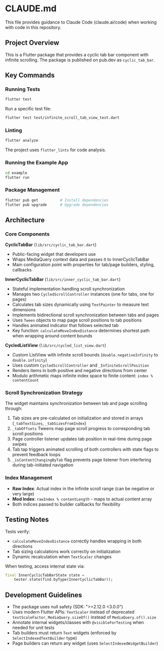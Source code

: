 # CLAUDE.md

This file provides guidance to Claude Code (claude.ai/code) when working with code in this repository.

## Project Overview

This is a Flutter package that provides a cyclic tab bar component with infinite scrolling. The package is published on pub.dev as `cyclic_tab_bar`.

## Key Commands

### Running Tests
```bash
flutter test
```

Run a specific test file:
```bash
flutter test test/infinite_scroll_tab_view_test.dart
```

### Linting
```bash
flutter analyze
```

The project uses `flutter_lints` for code analysis.

### Running the Example App
```bash
cd example
flutter run
```

### Package Management
```bash
flutter pub get          # Install dependencies
flutter pub upgrade      # Upgrade dependencies
```

## Architecture

### Core Components

**CyclicTabBar** (`lib/src/cyclic_tab_bar.dart`)
- Public-facing widget that developers use
- Wraps MediaQuery context data and passes it to InnerCyclicTabBar
- Main configuration point with properties for tab/page builders, styling, callbacks

**InnerCyclicTabBar** (`lib/src/inner_cyclic_tab_bar.dart`)
- Stateful implementation handling scroll synchronization
- Manages two `CycledScrollController` instances (one for tabs, one for pages)
- Calculates tab sizes dynamically using `TextPainter` to measure text dimensions
- Implements bidirectional scroll synchronization between tabs and pages
- Uses `Tween` objects to map page scroll positions to tab positions
- Handles animated indicator that follows selected tab
- Key function: `calculateMoveIndexDistance` determines shortest path when wrapping around content bounds

**CycledListView** (`lib/src/cycled_list_view.dart`)
- Custom ListView with infinite scroll bounds (`double.negativeInfinity` to `double.infinity`)
- Uses custom `CycledScrollController` and `_InfiniteScrollPosition`
- Renders items in both positive and negative directions from center
- Modulo arithmetic maps infinite index space to finite content: `index % contentCount`

### Scroll Synchronization Strategy

The widget maintains synchronization between tab and page scrolling through:
1. Tab sizes are pre-calculated on initialization and stored in arrays (`_tabTextSizes`, `_tabSizesFromIndex`)
2. `_tabOffsets` Tweens map page scroll progress to corresponding tab scroll positions
3. Page controller listener updates tab position in real-time during page swipes
4. Tab tap triggers animated scrolling of both controllers with state flags to prevent feedback loops
5. `_isContentChangingByTab` flag prevents page listener from interfering during tab-initiated navigation

### Index Management

- **Raw Index**: Actual index in the infinite scroll range (can be negative or very large)
- **Mod Index**: `rawIndex % contentLength` - maps to actual content array
- Both indices passed to builder callbacks for flexibility

## Testing Notes

Tests verify:
- `calculateMoveIndexDistance` correctly handles wrapping in both directions
- Tab sizing calculations work correctly on initialization
- Dynamic recalculation when `TextScaler` changes

When testing, access internal state via:
```dart
final InnerCyclicTabBarState state =
    tester.state(find.byType(InnerCyclicTabBar));
```

## Development Guidelines

- The package uses null safety (SDK: ">=2.12.0 <3.0.0")
- Uses modern Flutter APIs: `TextScaler` instead of deprecated `textScaleFactor`, `MediaQuery.sizeOf()` instead of `MediaQuery.of().size`
- Annotate internal widgets/classes with `@visibleForTesting` when needed for unit tests
- Tab builders must return `Text` widgets (enforced by `SelectIndexedTextBuilder` type)
- Page builders can return any widget (uses `SelectIndexedWidgetBuilder`)
